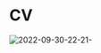 # CV
![2022-09-30-22-21-](https://user-images.githubusercontent.com/61974319/193350484-29c89e88-4e95-4c95-b4c5-224f2a355e6e.png)
